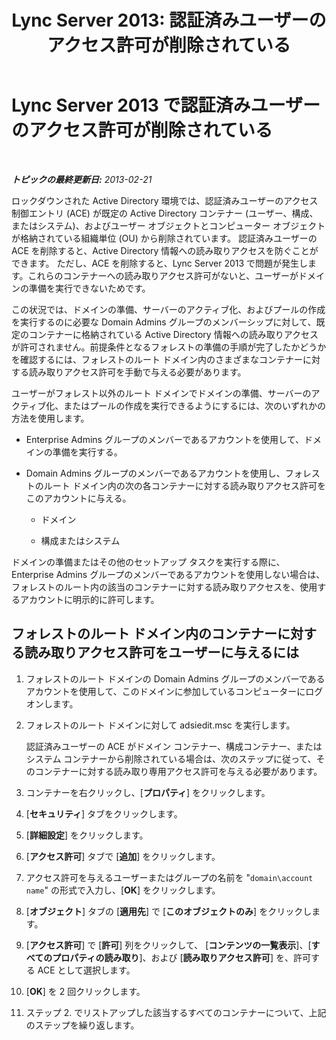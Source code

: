 ﻿---
title: 'Lync Server 2013: 認証済みユーザーのアクセス許可が削除されている'
TOCTitle: 認証済みユーザーのアクセス許可が削除されている
ms:assetid: 5fcd70a5-813a-4076-9bb6-5b0d47505038
ms:mtpsurl: https://technet.microsoft.com/ja-jp/library/Gg398425(v=OCS.15)
ms:contentKeyID: 48272232
ms.date: 05/19/2016
mtps_version: v=OCS.15
ms.translationtype: HT
---

# Lync Server 2013 で認証済みユーザーのアクセス許可が削除されている

 

_**トピックの最終更新日:** 2013-02-21_

ロックダウンされた Active Directory 環境では、認証済みユーザーのアクセス制御エントリ (ACE) が既定の Active Directory コンテナー (ユーザー、構成、またはシステム)、およびユーザー オブジェクトとコンピューター オブジェクトが格納されている組織単位 (OU) から削除されています。 認証済みユーザーの ACE を削除すると、Active Directory 情報への読み取りアクセスを防ぐことができます。 ただし、ACE を削除すると、Lync Server 2013 で問題が発生します。これらのコンテナーへの読み取りアクセス許可がないと、ユーザーがドメインの準備を実行できないためです。

この状況では、ドメインの準備、サーバーのアクティブ化、およびプールの作成を実行するのに必要な Domain Admins グループのメンバーシップに対して、既定のコンテナーに格納されている Active Directory 情報への読み取りアクセスが許可されません。前提条件となるフォレストの準備の手順が完了したかどうかを確認するには、フォレストのルート ドメイン内のさまざまなコンテナーに対する読み取りアクセス許可を手動で与える必要があります。

ユーザーがフォレスト以外のルート ドメインでドメインの準備、サーバーのアクティブ化、またはプールの作成を実行できるようにするには、次のいずれかの方法を使用します。

  - Enterprise Admins グループのメンバーであるアカウントを使用して、ドメインの準備を実行する。

  - Domain Admins グループのメンバーであるアカウントを使用し、フォレストのルート ドメイン内の次の各コンテナーに対する読み取りアクセス許可をこのアカウントに与える。
    
      - ドメイン
    
      - 構成またはシステム

ドメインの準備またはその他のセットアップ タスクを実行する際に、Enterprise Admins グループのメンバーであるアカウントを使用しない場合は、フォレストのルート内の該当のコンテナーに対する読み取りアクセスを、使用するアカウントに明示的に許可します。

## フォレストのルート ドメイン内のコンテナーに対する読み取りアクセス許可をユーザーに与えるには

1.  フォレストのルート ドメインの Domain Admins グループのメンバーであるアカウントを使用して、このドメインに参加しているコンピューターにログオンします。

2.  フォレストのルート ドメインに対して adsiedit.msc を実行します。
    
    認証済みユーザーの ACE がドメイン コンテナー、構成コンテナー、またはシステム コンテナーから削除されている場合は、次のステップに従って、そのコンテナーに対する読み取り専用アクセス許可を与える必要があります。

3.  コンテナーを右クリックし、\[**プロパティ**\] をクリックします。

4.  \[**セキュリティ**\] タブをクリックします。

5.  \[**詳細設定**\] をクリックします。

6.  \[**アクセス許可**\] タブで \[**追加**\] をクリックします。

7.  アクセス許可を与えるユーザーまたはグループの名前を "`domain\account name`" の形式で入力し、\[**OK**\] をクリックします。

8.  \[**オブジェクト**\] タブの \[**適用先**\] で \[**このオブジェクトのみ**\] をクリックします。

9.  \[**アクセス許可**\] で \[**許可**\] 列をクリックして、 \[**コンテンツの一覧表示**\]、\[**すべてのプロパティの読み取り**\]、および \[**読み取りアクセス許可**\] を、許可する ACE として選択します。

10. \[**OK**\] を 2 回クリックします。

11. ステップ 2. でリストアップした該当するすべてのコンテナーについて、上記のステップを繰り返します。

